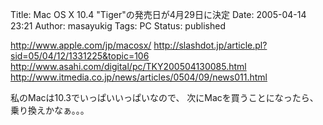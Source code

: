 Title: Mac OS X 10.4 "Tiger"の発売日が4月29日に決定
Date: 2005-04-14 23:21
Author: masayukig
Tags: PC
Status: published

<http://www.apple.com/jp/macosx/>
<http://slashdot.jp/article.pl?sid=05/04/12/1331225&topic=106>
<http://www.asahi.com/digital/pc/TKY200504130085.html>
<http://www.itmedia.co.jp/news/articles/0504/09/news011.html>

私のMacは10.3でいっぱいいっぱいなので、
次にMacを買うことになったら、乗り換えかなぁ。。。
